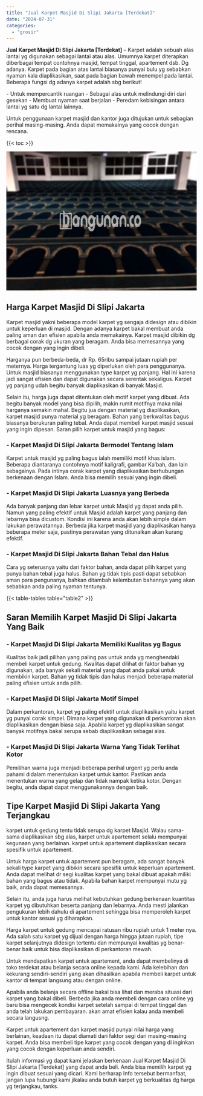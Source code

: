 ```yaml
---
title: "Jual Karpet Masjid Di Slipi Jakarta [Terdekat]"
date: "2024-07-31"
categories: 
  - "grosir"
---
```


**Jual Karpet Masjid Di Slipi Jakarta \[Terdekat\]** – Karpet adalah sebuah alas lantai yg digunakan sebagai lantai atau alas. Umumnya karpet diterapkan diberbagai tempat contohnya masjid, tempat tinggal, apartement dsb. Dg adanya. Karpet pada bagian atas lantai biasanya punyai bulu yg sebabkan nyaman kala diaplikasikan, saat pada bagian bawah menempel pada lantai. Beberapa fungsi dg adanya karpet adalah sbg berikut!

\- Untuk mempercantik ruangan - Sebagai alas untuk melindungi diri dari gesekan - Membuat nyaman saat berjalan - Peredam kebisingan antara lantai yg satu dg lantai lainnya.

Untuk penggunaan karpet masjid dan kantor juga ditujukan untuk sebagian perihal masing-masing. Anda dapat memakainya yang cocok dengan rencana.

{{< toc >}}

![Jual Karpet Masjid Di Slipi Jakarta [Terdekat]](/images/grosir-karpet-murah-66.png)

## Harga Karpet Masjid Di Slipi Jakarta

Karpet masjid yakni beberapa model karpet yg sengaja didesign atau dibikin untuk keperluan di masjid. Dengan adanya karpet bakal membuat anda paling aman dan efisien apabila anda memakainya. Karpet masjid dibikin dg berbagai corak dg ukuran yang beragam. Anda bisa memesannya yang cocok dengan yang ingin dibeli.

Harganya pun berbeda-beda, dr Rp. 65ribu sampai jutaan rupiah per meternya. Harga tergantung luas yg diperlukan oleh para penggunanya. Untuk masjid biasanya menggunakan type karpet yg panjang. Hal ini karena jadi sangat efisien dan dapat digunakan secara serentak sekaligus. Karpet yg panjang udah begitu banyak diaplikasikan di banyak Masjid.

Selain itu, harga juga dapat ditentukan oleh motif karpet yang dibuat. Ada begitu banyak model yang bisa dipilih, makin rumit motifnya maka nilai harganya semakin mahal. Begitu jua dengan material yg diaplikasikan, karpet masjid punya material yg beragam. Bahan yang berkwalitas bagus biasanya berukuran paling tebal. Anda dapat membeli karpet masjid sesuai yang ingin dipesan. Saran pilih karpet untuk masjid yang bagus:

### \- Karpet Masjid Di Slipi Jakarta Bermodel Tentang Islam

Karpet untuk masjid yg paling bagus ialah memiliki motif khas islam. Beberapa diantaranya contohnya motif kaligrafi, gambar Ka’bah, dan lain sebagainya. Pada intinya corak karpet yang diaplikasikan berhubungan berkenaan dengan Islam. Anda bisa memilih sesuai yang ingin dibeli.

### \- Karpet Masjid Di Slipi Jakarta Luasnya yang Berbeda

Ada banyak panjang dan lebar karpet untuk Masjid yg dapat anda pilih. Namun yang paling efektif untuk Masjid adalah karpet yang panjang dan lebarnya bisa dicustom. Kondisi ini karena anda akan lebih simple dalam lakukan perawatannya. Berbeda jika karpet masjid yang diaplikasikan hanya beberapa meter saja, pastinya perawatan yang ditunaikan akan kurang efektif.

### \- Karpet Masjid Di Slipi Jakarta Bahan Tebal dan Halus

Cara yg seterusnya yaitu dari faktor bahan, anda dapat pilih karpet yang punya bahan tebal juga halus. Bahan yg tidak tipis pasti dapat sebabkan aman para pengunanya, bahkan ditambah kelembutan bahannya yang akan sebabkan anda paling nyaman tentunya.

{{< table-tables table="table2" >}}

## Saran Memilih Karpet Masjid Di Slipi Jakarta Yang Baik

### \- Karpet Masjid Di Slipi Jakarta Memiliki Kualitas yg Bagus

Kualitas baik jadi pilihan yang paling pas untuk anda yg menghendaki membeli karpet untuk gedung. Kwalitas dapat dilihat dr faktor bahan yg digunakan, ada banyak sekali material yang dapat anda pakai untuk membikin karpet. Bahan yg tidak tipis dan halus menjadi beberapa material paling efisien untuk anda pilih.

### \- Karpet Masjid Di Slipi Jakarta Motif Simpel

Dalam perkantoran, karpet yg paling efektif untuk diaplikasikan yaitu karpet yg punyai corak simpel. Dimana karpet yang digunakan di perkantoran akan diaplikasikan dengan biasa saja. Apabila karpet yg diaplikasikan sangat banyak motifnya bakal serupa sebab diaplikasikan sebagai alas.

### \- Karpet Masjid Di Slipi Jakarta Warna Yang Tidak Terlihat Kotor

Pemilihan warna juga menjadi beberapa perihal urgent yg perlu anda pahami didalam menentukan karpet untuk kantor. Pastikan anda menentukan warna yang gelap dan tidak nampak ketika kotor. Dengan begitu, anda dapat dapat menggunakannya dengan baik.

## Tipe Karpet Masjid Di Slipi Jakarta Yang Terjangkau

karpet untuk gedung tentu tidak serupa dg karpet Masjid. Walau sama-sama diaplikasikan sbg alas, karpet untuk apartement selalu mempunyai kegunaan yang berlainan. karpet untuk apartement diaplikasikan secara spesifik untuk apartement.

Untuk harga karpet untuk apartement pun beragam, ada sangat banyak sekali type karpet yang dibikin secara spesifik untuk keperluan apartement. Anda dapat melihat dr segi kualitas karpet yang bakal dibuat apakah miliki bahan yang bagus atau tidak. Apabila bahan karpet mempunyai mutu yg baik, anda dapat memesannya.

Selain itu, anda juga harus melihat kebutuhkan gedung berkenaan kuantitas karpet yg dibutuhkan beserta panjang dan lebarnya. Anda mesti jalankan pengukuran lebih dahulu di apartement sehingga bisa memperoleh karpet untuk kantor sesuai yg diharapkan.

Harga karpet untuk gedung mencapai ratusan ribu rupiah untuk 1 meter nya. Ada salah satu karpet yg dijual dengan harga hingga jutaan rupiah, tipe karpet selanjutnya didesign tertentu dan mempunyai kwalitas yg benar-benar baik untuk bisa diaplikasikan di perkantoran mewah.

Untuk mendapatkan karpet untuk apartement, anda dapat membelinya di toko terdekat atau belanja secara online kepada kami. Ada kelebihan dan kekurang sendiri-sendiri yang akan dihasilkan apabila membeli karpet untuk kantor di tempat langsung atau dengan online.

Apabila anda belanja secara offline bakal bisa lihat dan meraba situasi dari karpet yang bakal dibeli. Berbeda jika anda membeli dengan cara online yg baru bisa mengecek kondisi karpet setelah sampai di tempat tinggal dan anda telah lakukan pembayaran. akan amat efisien kalau anda membeli secara langusng.

Karpet untuk apartement dan karpet masjid punyai nilai harga yang berlainan, keadaan itu dapat diamati dari faktor segi dari masing-masing karpet. Anda bisa membeli tipe karpet yang cocok dengan yang di inginkan yang cocok dengan keperluan anda sendiri.

Itulah informasi yg dapat kami jelaskan berkenaan Jual Karpet Masjid Di Slipi Jakarta \[Terdekat\] yang dapat anda beli. Anda bisa memilih karpet yg ingin dibuat sesuai yang dicari. Kami berharap Info tersebut bermanfaat, jangan lupa hubungi kami jikalau anda butuh karpet yg berkualitas dg harga yg terjangkau, tanks.
